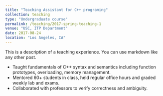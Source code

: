 ```yaml
---
title: "Teaching Assistant for C++ programing"
collection: teaching
type: "Undergraduate course"
permalink: /teaching/2017-spring-teaching-1
venue: "USC, ITP Department"
date: 2017-08-24
location: "Los Angeles, CA"
---
```


This is a description of a teaching experience. You can use markdown like any other post.

* Taught fundamentals of C++ syntax and semantics including function prototypes, overloading, memory management.
* Mentored 60+ students in class, held regular office hours and graded weekly lab and exams. 
* Collaborated with professors to verify correctness and ambiguity.
